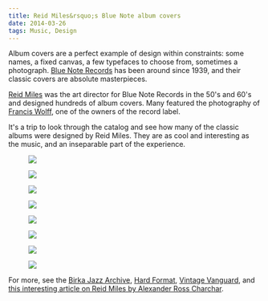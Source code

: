 ```yaml
---
title: Reid Miles&rsquo;s Blue Note album covers
date: 2014-03-26
tags: Music, Design
---
```


Album covers are a perfect example of design within constraints: some names, a fixed canvas, a few typefaces to choose from, sometimes a photograph. [Blue Note Records](http://www.bluenote.com/) has been around since 1939, and their classic covers are absolute masterpieces.

[Reid Miles][4389-001] was the art director for Blue Note Records in the 50's and 60's and designed hundreds of album covers. Many featured the photography of [Francis Wolff][4389-002], one of the owners of the record label.

It's a trip to look through the catalog and see how many of the classic albums were designed by Reid Miles. They are as cool and interesting as the music, and an inseparable part of the experience.

<div class="featured">
    <figure class="half"><img src="2014-03-26-reid-miles-blue-note-album-covers/nichols.jpg" style="max-height: 430px;"></figure>
    <figure class="half"><img src="2014-03-26-reid-miles-blue-note-album-covers/clarkCrib.jpg" style="max-height: 430px;"></figure>
    <figure class="half"><img src="2014-03-26-reid-miles-blue-note-album-covers/hendersonInOut.jpg" style="max-height: 430px;"></figure>
    <figure class="half"><img src="2014-03-26-reid-miles-blue-note-album-covers/SomethinElse.jpg" style="max-height: 430px;"></figure>
    <figure class="half"><img src="2014-03-26-reid-miles-blue-note-album-covers/blakeyMoanin.jpg" style="max-height: 430px;"></figure>
    <figure class="half"><img src="2014-03-26-reid-miles-blue-note-album-covers/coltraneBlueTrain.jpg" style="max-height: 430px;"></figure>
    <figure class="half"><img src="2014-03-26-reid-miles-blue-note-album-covers/morganLeeWay.jpg" style="max-height: 430px;"></figure>
    <figure class="half"><img src="2014-03-26-reid-miles-blue-note-album-covers/dorhamUnaMas.jpg" style="max-height: 430px;"></figure>
</div>

For more, see the [Birka Jazz Archive][birka], [Hard Format](http://www.hardformat.org/designers/reid-miles2/), [Vintage Vanguard](http://www.gokudo.co.jp/Record/BlueNote3/nnblue2.html), and [this interesting article on Reid Miles by Alexander Ross Charchar](http://retinart.net/artist-profiles/jazzy-blue-notes-reid-miles/).



[4389-001]: http://en.wikipedia.org/wiki/Reid_Miles
[4389-002]: http://en.wikipedia.org/wiki/Francis_Wolff
[birka]: http://www.birkajazz.com/archive/blueNote4000.htm
